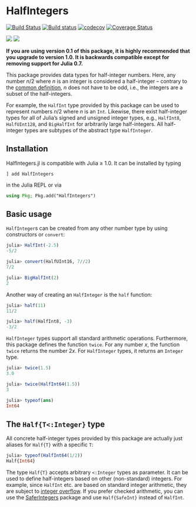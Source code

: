 # HalfIntegers

[![Build Status](https://travis-ci.com/sostock/HalfIntegers.jl.svg?branch=master)](https://travis-ci.com/sostock/HalfIntegers.jl)
[![Build status](https://ci.appveyor.com/api/projects/status/lsp8kuibvmm9agut/branch/master?svg=true)](https://ci.appveyor.com/project/sostock/halfintegers-jl/branch/master)
[![codecov](https://codecov.io/gh/sostock/HalfIntegers.jl/branch/master/graph/badge.svg)](https://codecov.io/gh/sostock/HalfIntegers.jl)
[![Coverage Status](https://coveralls.io/repos/github/sostock/HalfIntegers.jl/badge.svg?branch=master)](https://coveralls.io/github/sostock/HalfIntegers.jl?branch=master)

[![](https://img.shields.io/badge/docs-stable-blue.svg)](https://sostock.github.io/HalfIntegers.jl/stable)
[![](https://img.shields.io/badge/docs-dev-blue.svg)](https://sostock.github.io/HalfIntegers.jl/dev)

**If you are using version 0.1 of this package, it is highly recommended that you upgrade to version 1.0. It is backwards compatible except for removing support for Julia 0.7.**

This package provides data types for half-integer numbers. Here, any number *n*/2 where *n*
is an integer is considered a half-integer – contrary to the
[common definition](https://en.wikipedia.org/wiki/Half-integer),
*n* does not have to be odd, i.e., the integers are a subset of the half-integers.

For example, the `HalfInt` type provided by this package can be used to represent numbers
*n*/2 where *n* is an `Int`. Likewise, there exist half-integer types for all of Julia’s
signed and unsigned integer types, e.g., `HalfInt8`, `HalfUInt128`, and `BigHalfInt` for
arbitrarily large half-integers. All half-integer types are subtypes of the abstract type
`HalfInteger`.

## Installation

HalfIntegers.jl is compatible with Julia ≥ 1.0.
It can be installed by typing
```
] add HalfIntegers
```
in the Julia REPL or via
```julia
using Pkg; Pkg.add("HalfIntegers")
```

## Basic usage

`HalfInteger`s can be created from any other number type by using constructors or `convert`:

```julia
julia> HalfInt(-2.5)
-5/2

julia> convert(HalfUInt16, 7//2)
7/2

julia> BigHalfInt(2)
2
```

Another way of creating an `HalfInteger` is the `half` function:

```julia
julia> half(11)
11/2

julia> half(HalfInt8, -3)
-3/2
```

`HalfInteger` types support all standard arithmetic operations. Furthermore, this package
defines the function `twice`. For any number *x*, the function `twice` returns the number
2*x*. For `HalfInteger` types, it returns an `Integer` type.

```julia
julia> twice(1.5)
3.0

julia> twice(HalfInt64(1.5))
3

julia> typeof(ans)
Int64
```

## The `Half{T<:Integer}` type

All concrete half-integer types provided by this package are actually just aliases for
`Half{T}` with a specific `T`:

```julia
julia> typeof(HalfInt64(1/2))
Half{Int64}
```

The type `Half{T}` accepts arbitrary `<:Integer` types as parameter. It can be used to
define half-integers based on other (non-standard) integers. For example, since `HalfInt`
etc. are based on standard integer arithmetic, they are subject to
[integer overflow](https://docs.julialang.org/en/v1/manual/integers-and-floating-point-numbers/#Overflow-behavior-1).
If you prefer checked arithmetic, you can use the
[SaferIntegers](https://github.com/JeffreySarnoff/SaferIntegers.jl)
package and use `Half{SafeInt}` instead of `HalfInt`.
